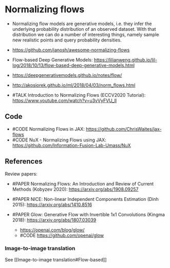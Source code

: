 # Normalizing flows
- Normalizing flow models are generative models, i.e. they infer the underlying probability distribution of an observed dataset. With that distribution we can do a number of interesting things, namely sample new realistic points and query probability densities.
- https://github.com/janosh/awesome-normalizing-flows
- Flow-based Deep Generative Models: https://lilianweng.github.io/lil-log/2018/10/13/flow-based-deep-generative-models.html
- https://deepgenerativemodels.github.io/notes/flow/ 
- http://akosiorek.github.io/ml/2018/04/03/norm_flows.html 

- #TALK Introduction to Normalizing Flows (ECCV2020 Tutorial): https://www.youtube.com/watch?v=u3vVyFVU_lI


## Code
- #CODE Normalizing Flows in JAX: https://github.com/ChrisWaites/jax-flows
- #CODE NuX - Normalizing Flows using JAX: https://github.com/Information-Fusion-Lab-Umass/NuX


## References
Review papers:
- #PAPER Normalizing Flows: An Introduction and Review of Current Methods (Kobyzev 2020): https://arxiv.org/abs/1908.09257

- #PAPER NICE: Non-linear Independent Components Estimation (Dinh 2015): https://arxiv.org/abs/1410.8516
- #PAPER Glow: Generative Flow with Invertible 1x1 Convolutions (Kingma 2018): https://arxiv.org/abs/1807.03039
	- https://openai.com/blog/glow/
	- #CODE https://github.com/openai/glow


### Image-to-image translation
See [[Image-to-image translation#Flow-based]]

